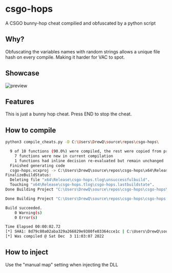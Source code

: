 # csgo-hops
A CSGO bunny-hop cheat compilied and obfuscated by a python script

## Why?
Obfuscating the variables names with random strings allows a unique file hash on every compile. Making it harder for VAC to spot.

## Showcase
![preview](preview.gif)

## Features
This is just a bunny hop cheat. Press END to stop the cheat.

## How to compile
``` bash
python3 compile_cheats.py -D C:\Users\DrewQ\source\repos\csgo-hops\

  9 of 10 functions (90.0%) were compiled, the rest were copied from previous compilation.
    7 functions were new in current compilation
    1 functions had inline decision re-evaluated but remain unchanged
  Finished generating code
  csgo-hops.vcxproj -> C:\Users\DrewQ\source\repos\csgo-hops\x64\Release\csgo-hops.dll
FinalizeBuildStatus:
  Deleting file "x64\Release\csgo-hops.tlog\unsuccessfulbuild".
  Touching "x64\Release\csgo-hops.tlog\csgo-hops.lastbuildstate".
Done Building Project "C:\Users\DrewQ\source\repos\csgo-hops\csgo-hops\csgo-hops.vcxproj" (default targets).

Done Building Project "C:\Users\DrewQ\source\repos\csgo-hops\csgo-hops.sln" (default targets).

Build succeeded.
    0 Warning(s)
    0 Error(s)

Time Elapsed 00:00:02.72
[*] SHA1: 8d79c80a02aba329a266829e9380fe03364cce1c | C:\Users\DrewQ\source\repos\csgo-hops\\x64\Release\csgo-hops.dll
[*] Was compiled @ Sat Dec  3 11:03:07 2022
```

## How to inject
Use the "manual map" setting when injecting the DLL 
